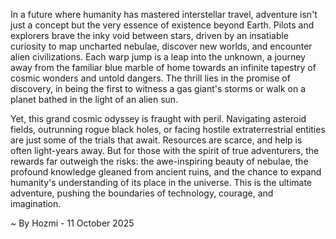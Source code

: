 
In a future where humanity has mastered interstellar travel, adventure isn't just a concept but the very essence of existence beyond Earth. Pilots and explorers brave the inky void between stars, driven by an insatiable curiosity to map uncharted nebulae, discover new worlds, and encounter alien civilizations. Each warp jump is a leap into the unknown, a journey away from the familiar blue marble of home towards an infinite tapestry of cosmic wonders and untold dangers. The thrill lies in the promise of discovery, in being the first to witness a gas giant's storms or walk on a planet bathed in the light of an alien sun.

Yet, this grand cosmic odyssey is fraught with peril. Navigating asteroid fields, outrunning rogue black holes, or facing hostile extraterrestrial entities are just some of the trials that await. Resources are scarce, and help is often light-years away. But for those with the spirit of true adventurers, the rewards far outweigh the risks: the awe-inspiring beauty of nebulae, the profound knowledge gleaned from ancient ruins, and the chance to expand humanity's understanding of its place in the universe. This is the ultimate adventure, pushing the boundaries of technology, courage, and imagination.

~ By Hozmi - 11 October 2025
